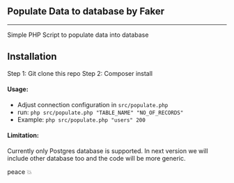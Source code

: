 ## Populate Data to database by Faker
---
Simple PHP Script to populate data into database

## Installation

Step 1: Git clone this repo
Step 2: Composer install 

#### Usage: 

 - Adjust connection configuration in `src/populate.php`
 - run: `php src/populate.php "TABLE_NAME" "NO_OF_RECORDS"`
 - Example: `php src/populate.php "users" 200`
 
 
#### Limitation: 
Currently only Postgres database is supported. In next version we will include other database too and the code will be more generic.

peace  :boom:  